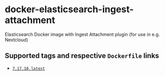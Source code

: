 # docker-elasticsearch-ingest-attachment
Elasticsearch Docker image with Ingest Attachment plugin (for use in e.g. Nextcloud)

## Supported tags and respective `Dockerfile` links
- [`7.17.10`, `latest`](https://github.com/koelle25/docker-elasticsearch-ingest-attachment/blob/0c599359a122bb106f8a4f2b8e92ec3645e1c4e7/7.17/Dockerfile)